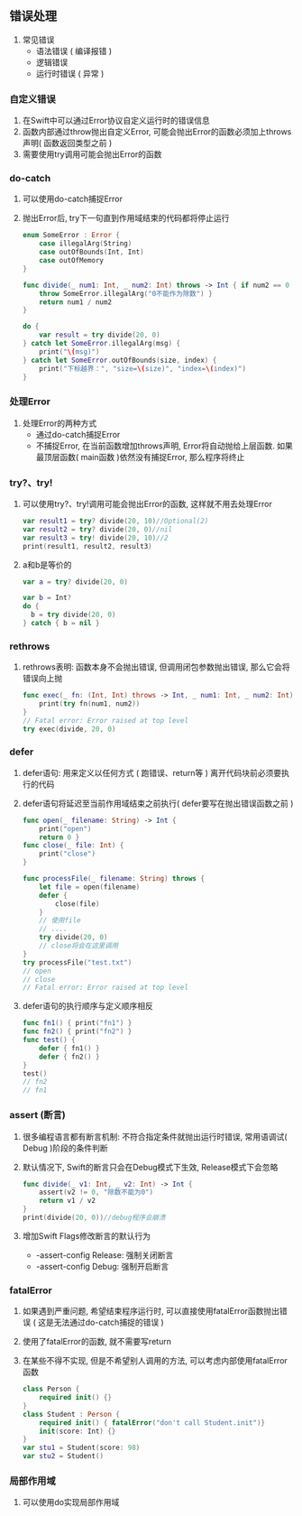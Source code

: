 ## 错误处理

1. 常见错误
   - 语法错误 ( 编译报错 )
   - 逻辑错误
   - 运行时错误 ( 异常 )

### 自定义错误

1. 在Swift中可以通过Error协议自定义运行时的错误信息
2. 函数内部通过throw抛出自定义Error, 可能会抛出Error的函数必须加上throws声明( 函数返回类型之前 )
3. 需要使用try调用可能会抛出Error的函数

### do-catch

1. 可以使用do-catch捕捉Error

2. 抛出Error后, try下一句直到作用域结束的代码都将停止运行

   ```swift
   enum SomeError : Error {
       case illegalArg(String)
       case outOfBounds(Int, Int)
       case outOfMemory
   }
   
   func divide(_ num1: Int, _ num2: Int) throws -> Int { if num2 == 0 {
       throw SomeError.illegalArg("0不能作为除数") }
       return num1 / num2
   }
   
   do {
       var result = try divide(20, 0)
   } catch let SomeError.illegalArg(msg) {
       print("\(msg)")
   } catch let SomeError.outOfBounds(size, index) {
       print("下标越界：", "size=\(size)", "index=\(index)")
   }
   
   ```

### 处理Error

1. 处理Error的两种方式
   - 通过do-catch捕捉Error
   - 不捕捉Error, 在当前函数增加throws声明, Error将自动抛给上层函数. 如果最顶层函数( main函数 )依然没有捕捉Error, 那么程序将终止

### try?、try!

1. 可以使用try?、try!调用可能会抛出Error的函数, 这样就不用去处理Error

   ```swift
   var result1 = try? divide(20, 10)//Optional(2)
   var result2 = try? divide(20, 0)//nil
   var result3 = try! divide(20, 10)//2
   print(result1, result2, result3)
   ```

2. a和b是等价的

   ```swift
   var a = try? divide(20, 0)
   
   var b = Int? 
   do {
     b = try divide(20, 0)
   } catch { b = nil }
   ```

### rethrows

1. rethrows表明: 函数本身不会抛出错误, 但调用闭包参数抛出错误, 那么它会将错误向上抛

   ```swift
   func exec(_ fn: (Int, Int) throws -> Int, _ num1: Int, _ num2: Int) rethrows {
       print(try fn(num1, num2))
   }
   // Fatal error: Error raised at top level
   try exec(divide, 20, 0)
   ```

### defer

1. defer语句: 用来定义以任何方式 ( 跑错误、return等 ) 离开代码块前必须要执行的代码

2. defer语句将延迟至当前作用域结束之前执行( defer要写在抛出错误函数之前 )

   ```swift
   func open(_ filename: String) -> Int {
       print("open")
       return 0 }
   func close(_ file: Int) {
       print("close")
   }
   
   func processFile(_ filename: String) throws {
       let file = open(filename)
       defer {
           close(file)
       }
       // 使用file
       // ....
       try divide(20, 0)
       // close将会在这里调用
   }
   try processFile("test.txt")
   // open
   // close
   // Fatal error: Error raised at top level
   ```

3. defer语句的执行顺序与定义顺序相反

   ```swift
   func fn1() { print("fn1") }
   func fn2() { print("fn2") }
   func test() {
       defer { fn1() }
       defer { fn2() }
   }
   test()
   // fn2
   // fn1
   ```

### assert (断言)

1. 很多编程语言都有断言机制: 不符合指定条件就抛出运行时错误, 常用语调试( Debug )阶段的条件判断

2. 默认情况下, Swift的断言只会在Debug模式下生效, Release模式下会忽略

   ```swift
   func divide(_ v1: Int, _ v2: Int) -> Int {
       assert(v2 != 0, "除数不能为0")
       return v1 / v2
   }
   print(divide(20, 0))//debug程序会崩溃
   ```

3. 增加Swift Flags修改断言的默认行为

   - -assert-config Release: 强制关闭断言
   - -assert-config Debug: 强制开启断言

### fatalError

1. 如果遇到严重问题, 希望结束程序运行时, 可以直接使用fatalError函数抛出错误 ( 这是无法通过do-catch捕捉的错误 )

2. 使用了fatalError的函数, 就不需要写return

3. 在某些不得不实现, 但是不希望别人调用的方法, 可以考虑内部使用fatalError函数

   ```swift
   class Person {
       required init() {}
   }
   class Student : Person {
       required init() { fatalError("don't call Student.init")}
       init(score: Int) {}
   }
   var stu1 = Student(score: 98)
   var stu2 = Student()
   ```

### 局部作用域

1. 可以使用do实现局部作用域

